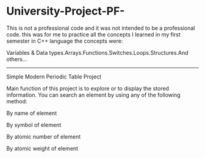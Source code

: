 # University-Project-PF-

This is not a professional code and it was not intended to be a professional code. this was for me to practice all the concepts I learned in my first semester in C++ language the concepts were:

Variables & Data types.Arrays.Functions.Switches.Loops.Structures.And others...

______________________________________________________________________________________________________


Simple Modern Periodic Table Project

Main function of this project is to explore or to display the stored information. You can search an element by using any of the following method:

By name of element

By symbol of element

By atomic number of element

By atomic weight of element
